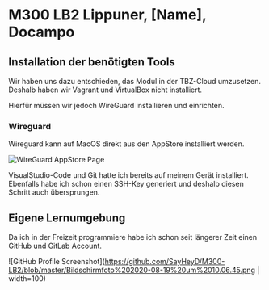 # M300 LB2 Lippuner, [Name], Docampo

## Installation der benötigten Tools

Wir haben uns dazu entschieden, das Modul in der TBZ-Cloud umzusetzen. Deshalb haben wir Vagrant und VirtualBox nicht installiert.

Hierfür müssen wir jedoch WireGuard installieren und einrichten.

### Wireguard

Wireguard kann auf MacOS direkt aus den AppStore installiert werden.

![WireGuard AppStore Page](https://github.com/SayHeyD/M300-LB2/blob/master/Bildschirmfoto%202020-08-19%20um%2010.13.22.png)

VisualStudio-Code und Git hatte ich bereits auf meinem Gerät installiert.
Ebenfalls habe ich schon einen SSH-Key generiert und deshalb diesen Schritt auch übersprungen.

## Eigene Lernumgebung

Da ich in der Freizeit programmiere habe ich schon seit längerer Zeit einen GitHub und GitLab Account.

![GitHub Profile Screenshot](https://github.com/SayHeyD/M300-LB2/blob/master/Bildschirmfoto%202020-08-19%20um%2010.06.45.png | width=100)

